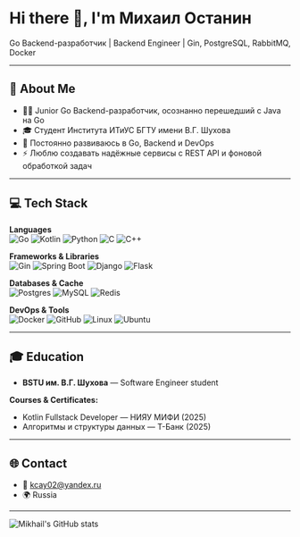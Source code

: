 # Hi there 👋, I'm Михаил Останин

Go Backend-разработчик | Backend Engineer | Gin, PostgreSQL, RabbitMQ, Docker

---

## 📖 About Me
- 🧑‍💻 Junior Go Backend-разработчик, осознанно перешедший с Java на Go
- 🎓 Студент Института ИТиУС БГТУ имени В.Г. Шухова
- 🌱 Постоянно развиваюсь в Go, Backend и DevOps
- ⚡ Люблю создавать надёжные сервисы с REST API и фоновой обработкой задач

---

## 💻 Tech Stack

**Languages**  
![Go](https://img.shields.io/badge/Go-00ADD8?style=for-the-badge&logo=go&logoColor=white)
![Kotlin](https://img.shields.io/badge/Kotlin-%237F52FF?style=for-the-badge&logo=kotlin&logoColor=white)
![Python](https://img.shields.io/badge/Python-3776AB?style=for-the-badge&logo=python&logoColor=fff)
![C](https://img.shields.io/badge/C-00599C?style=for-the-badge&logo=c&logoColor=white)
![C++](https://img.shields.io/badge/C++-%2300599C.svg?style=for-the-badge&logo=c%2B%2B&logoColor=white)

**Frameworks & Libraries**  
![Gin](https://img.shields.io/badge/Gin-00ADD8?style=for-the-badge)
![Spring Boot](https://img.shields.io/badge/Spring%20Boot-6DB33F?style=for-the-badge&logo=springboot&logoColor=fff)
![Django](https://img.shields.io/badge/Django-%23092E20.svg?style=for-the-badge&logo=django&logoColor=white)
![Flask](https://img.shields.io/badge/Flask-000?style=for-the-badge&logo=flask&logoColor=fff)

**Databases & Cache**  
![Postgres](https://img.shields.io/badge/Postgres-%23316192.svg?style=for-the-badge&logo=postgresql&logoColor=white)
![MySQL](https://img.shields.io/badge/mysql-%2300f.svg?style=for-the-badge&logo=mysql&logoColor=white)
![Redis](https://img.shields.io/badge/Redis-%23DD0031.svg?style=for-the-badge&logo=redis&logoColor=white)

**DevOps & Tools**  
![Docker](https://img.shields.io/badge/Docker-%230db7ed.svg?style=for-the-badge&logo=docker&logoColor=white)
![GitHub](https://img.shields.io/badge/github-%23121011.svg?style=for-the-badge&logo=github&logoColor=white)
![Linux](https://img.shields.io/badge/Linux-%23FCC624.svg?style=for-the-badge&logo=linux&logoColor=black)
![Ubuntu](https://img.shields.io/badge/Ubuntu-E95420?style=for-the-badge&logo=ubuntu&logoColor=white)

---

## 🎓 Education
- **BSTU им. В.Г. Шухова** — Software Engineer student  

**Courses & Certificates:**  
- Kotlin Fullstack Developer — НИЯУ МИФИ (2025)  
- Алгоритмы и структуры данных — Т-Банк (2025)  

---

## 🌐 Contact
- 📧 kcay02@yandex.ru  
- 🌍 Russia

---

![Mikhail's GitHub stats](https://github-profile-summary-cards.vercel.app/api/cards/profile-details?username=stannisl&theme=github_dark)
